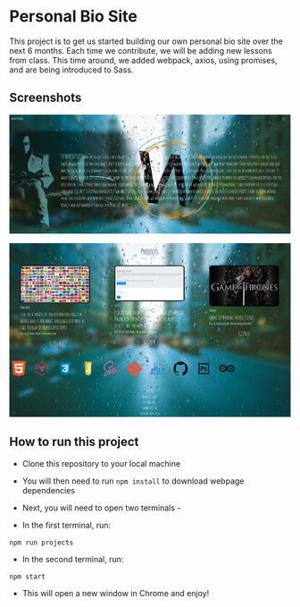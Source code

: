 # Personal Bio Site

This project is to get us started building our own personal bio site over the next 6 months. Each time we contribute, we will be adding new lessons from class. This time around, we added webpack, axios, using promises, and are being introduced to Sass.

## Screenshots
![Home](https://github.com/ke4tri/personal-bi-site2/blob/master/src/img/Personal.PNG?raw=true "Home")

![Projects](https://github.com/ke4tri/personal-bi-site2/blob/master/src/img/Personal2.PNG?raw=true "Projects")

## How to run this project
* Clone this repository to your local machine

* You will then need to run ```npm install``` to download webpage dependencies

* Next, you will need to open two terminals -

* In the first terminal, run: 
```
npm run projects
```
* In the second terminal, run:
```
npm start
```

* This will open a new window in Chrome and enjoy!
